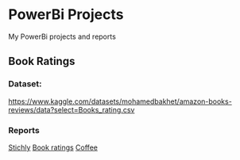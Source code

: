 # PowerBi Projects
My PowerBi projects and reports
## Book Ratings
### Dataset:
https://www.kaggle.com/datasets/mohamedbakhet/amazon-books-reviews/data?select=Books_rating.csv
### Reports
[Stichly](BookRatingsReport.pdf)
[Book ratings](BookRatingsReport.pdf)
[Coffee](BookRatingsReport.pdf)

